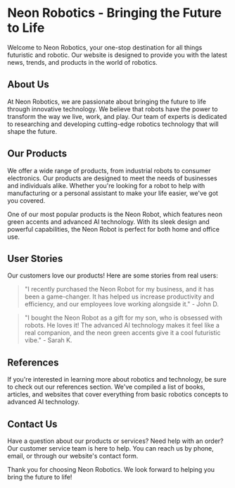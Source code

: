 <!--
Write me content for website with wallpaper which alt text is:

"A close-up image of a robot's eye with neon green accents"

The name/title of the page should not be 1:1 copy of the alt text but rather a real content of the website which is using this wallpaper.

- Use markdown format
- Start with the heading
- The content should look like a real website
- Include real sections like references, contact, user stories, etc. use things relevant to the page purpose.
- Feel free to use structure like headings, bullets, numbering, blockquotes, paragraphs, horizontal lines, etc.
- You can use formatting like bold or _italic_
- You can include UTF-8 emojis
- Links should be only #hash anchors (and you can refer to the document itself)
- Do not include images
-->

<!--font:Roboto-->

# Neon Robotics - Bringing the Future to Life

Welcome to Neon Robotics, your one-stop destination for all things futuristic and robotic. Our website is designed to provide you with the latest news, trends, and products in the world of robotics.

## About Us

At Neon Robotics, we are passionate about bringing the future to life through innovative technology. We believe that robots have the power to transform the way we live, work, and play. Our team of experts is dedicated to researching and developing cutting-edge robotics technology that will shape the future.

## Our Products

We offer a wide range of products, from industrial robots to consumer electronics. Our products are designed to meet the needs of businesses and individuals alike. Whether you're looking for a robot to help with manufacturing or a personal assistant to make your life easier, we've got you covered.

One of our most popular products is the Neon Robot, which features neon green accents and advanced AI technology. With its sleek design and powerful capabilities, the Neon Robot is perfect for both home and office use.

## User Stories

Our customers love our products! Here are some stories from real users:

> "I recently purchased the Neon Robot for my business, and it has been a game-changer. It has helped us increase productivity and efficiency, and our employees love working alongside it." - John D.

> "I bought the Neon Robot as a gift for my son, who is obsessed with robots. He loves it! The advanced AI technology makes it feel like a real companion, and the neon green accents give it a cool futuristic vibe." - Sarah K.

## References

If you're interested in learning more about robotics and technology, be sure to check out our references section. We've compiled a list of books, articles, and websites that cover everything from basic robotics concepts to advanced AI technology.

## Contact Us

Have a question about our products or services? Need help with an order? Our customer service team is here to help. You can reach us by phone, email, or through our website's contact form.

Thank you for choosing Neon Robotics. We look forward to helping you bring the future to life!
